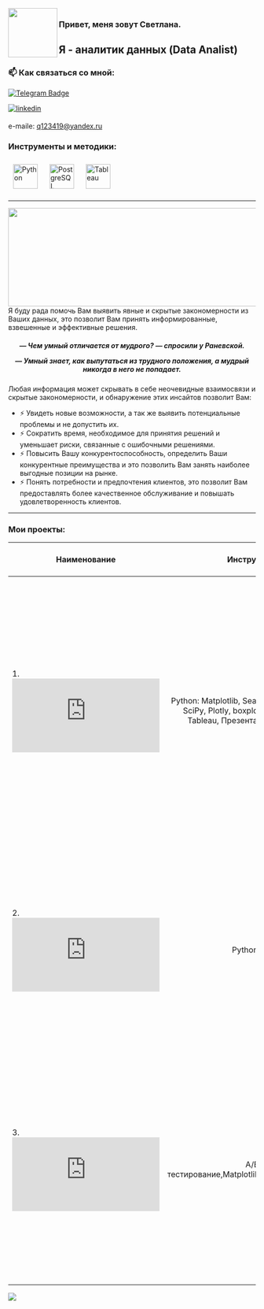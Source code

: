 <div align="left">
<img src="https://github.com/Multipot/my_1_lesson_28.08.23/blob/main/img/me.png" align="left" height="100" width="100" />     
</div> 

<h3 align="left">Привет, меня зовут Светлана.</h3>
<h2 align="left"> Я - аналитик данных (Data Analist)</h2>

 ###  :mailbox: Как связаться со мной: 
 
 [![Telegram Badge](https://img.shields.io/badge/-Telegram_Svetlana-blue?style=flat&logo=Telegram&logoColor=white&labelFontSize=1000px)](https://t.me/Svetlana_18888)
 
<a href="https://linkedin.com/in/linkedin.com/in/svetlana-st-a71461121" target="_blank">
</a>   


 <div id="badges">

<a href="https://linkedin.com/in/linkedin.com/in/svetlana-st-a71461121" target="_blank">
<img src=https://img.shields.io/badge/linkedin-%231E77B5.svg?&style=for-the-badge&logo=linkedin&logoColor=white alt=linkedin style="margin-bottom: 5px;" />
</a> 

e-maile: q123419@yandex.ru

  </div>

  
### Инструменты и методики:  
   
<div align="left">  
<a href="https://www.python.org/" target="_blank"><img style="margin: 10px" src="https://profilinator.rishav.dev/skills-assets/python-original.svg" alt="Python" height="50" /></a>      
<a href="https://www.postgresql.org/" target="_blank"><img style="margin: 10px" src="https://profilinator.rishav.dev/skills-assets/postgresql-original-wordmark.svg" alt="PostgreSQL" height="50" /></a>        
<a href="https://www.tableau.com/" target="_blank"><img style="margin: 10px" src="https://profilinator.rishav.dev/skills-assets/tableau.svg" alt="Tableau" height="50" /></a>  

</div>   
</div>  




---

<img src="https://github.com/Multipot/my_1_lesson_28.08.23/blob/main/img/220623.png" align="left" height="200" width="1000" />  


<br />


--- 

Я буду рада помочь  Вам  выявить явные и скрытые закономерности из Ваших данных, это позволит Вам принять информированные, взвешенные и эффективные решения.  

<h5 align="center">— Чем умный отличается от мудрого? — спросили у Раневской. 

— Умный знает, как выпутаться из трудного положения, а мудрый никогда в него не попадает.</h5>



Любая информация может скрывать в себе неочевидные взаимосвязи и скрытые закономерности, и обнаружение этих инсайтов позволит Вам:
- ⚡ Увидеть  новые возможности, а так же выявить потенциальные проблемы и не допустить их.  
- ⚡ Сократить время, необходимое для принятия решений и уменьшает риски, связанные с ошибочными решениями.
- ⚡ Повысить Вашу конкурентоспособность, определить Ваши конкурентные преимущества и это позволить Вам занять наиболее выгодные позиции на рынке.
- ⚡ Понять потребности и предпочтения клиентов, это позволит Вам предоставлять более качественное обслуживание и повышать удовлетворенность клиентов.

---
### Мои проекты:

| Наименование        |Инструменты  |Описание проделанных работ  |
| ------------- |:-------------:| -----:|
| 1.    ![Анализ профилей потребтеля магазина](https://github.com/Multipot/Multipot/blob/main/Project_1/%D0%90%D0%BD%D0%B0%D0%BB%D0%B8%D0%B7%20%D0%BF%D1%80%D0%BE%D1%84%D0%B8%D0%BB%D0%B5%D0%B9%20%D0%BF%D0%BE%D1%82%D1%80%D0%B5%D0%B1%D1%82%D0%B5%D0%BB%D1%8F%20%D0%BC%D0%B0%D0%B3%D0%B0%D0%B7%D0%B8%D0%BD%D0%B0.pdf) | Python: Matplotlib, Seaborn, Pandas, NumPy, SciPy, Plotly, boxplot; Мат.статистика. Tableau, Презентация в  PowerPoint  | Подготовка данных: Приведение типов данных, Обработка пропусков и дубликатов, Распределение на категории, Добавление вспомогательных столбцов, Обработка выбросов. Анализ и сегментация товаров по категориям: Топ 5 продаваемых товаров, Выручка и количество покупателей, Сезонность. Формулирование и проверка статистических гипотез. |
| 2. ![Анализ базы данных приложения, предоставляющий сервис для чтения книг по подписке.](https://github.com/Multipot/Multipot/blob/main/Project_2/%D0%90%D0%BD%D0%B0%D0%BB%D0%B8%D0%B7%20%D0%B1%D0%B0%D0%B7%D1%8B%20%D0%B4%D0%B0%D0%BD%D0%BD%D1%8B%D1%85%20%D0%BF%D1%80%D0%B8%D0%BB%D0%BE%D0%B6%D0%B5%D0%BD%D0%B8%D1%8F%2C%20%D0%BF%D1%80%D0%B5%D0%B4%D0%BE%D1%81%D1%82%D0%B0%D0%B2%D0%BB%D1%8F%D1%8E%D1%89%D0%B8%D0%B9%20%D1%81%D0%B5%D1%80%D0%B2%D0%B8%D1%81%20%D0%B4%D0%BB%D1%8F%20%D1%87%D1%82%D0%B5%D0%BD%D0%B8%D1%8F%20%D0%BA%D0%BD%D0%B8%D0%B3%20%D0%BF%D0%BE%20%D0%BF%D0%BE%D0%B4%D0%BF%D0%B8.pdf)    |   Python, SQL    | Выяснили: Сколько книг вышло после 1 января 2000 года; Количество обзоров и средняя оценка книг; Издательство, выпустившее наибольшее число книг; Автор с самой высокой средней оценкой книг; Среднее количество обзоров от пользователей, поставивших более 50 оценок.  |
| 3. ![Проверка гипотез по увеличениювыручки по результатам AB-теста.](https://github.com/Multipot/Multipot/blob/main/Project_3/%D0%9F%D1%80%D0%BE%D0%B2%D0%B5%D1%80%D0%BA%D0%B0_%D0%B3%D0%B8%D0%BF%D0%BE%D1%82%D0%B5%D0%B7_%D0%BF%D0%BE_%D1%83%D0%B2%D0%B5%D0%BB%D0%B8%D1%87%D0%B5%D0%BD%D0%B8%D1%8E_%D0%B2%D1%8B%D1%80%D1%83%D1%87%D0%BA%D0%B8_%D0%BF%D0%BE_%D1%80%D0%B5%D0%B7%D1%83%D0%BB%D1%8C%D1%82%D0%B0%D1%82%D0%B0%D0%BC_AB_%D1%82%D0%B5%D1%81%D1%82%D0%B0.pdf)  | A/B-тестирование,Matplotlib,Pandas,Python,SciPy. | Проведена приоритизация гипотез по фреймворкам  ICE и RICE. Затем анализ результатов A/B-теста, построила графики кумулятивной выручки, среднего чека, конверсии по группам, а затем посчитал статистическую значимость различий конверсий и средних чеков по сырым и очищенным данным. |


![](https://komarev.com/ghpvc/?username=Multipot)
